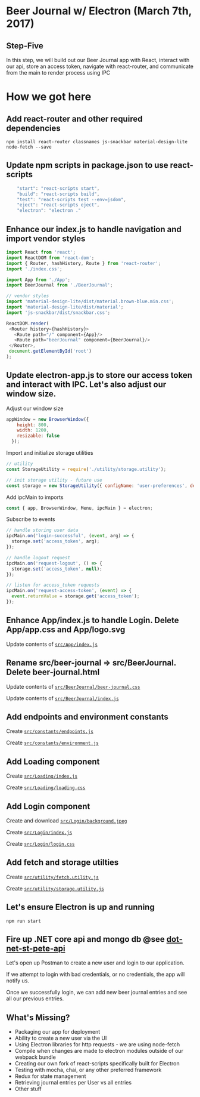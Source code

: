 # Beer Journal w/ Electron (March 7th, 2017)

## Step-Five

In this step, we will build out our Beer Journal app with React, interact with our api, store an access token, navigate with react-router, and communicate from the main to render process using IPC

# How we got here

## Add react-router and other required dependencies
```
npm install react-router classnames js-snackbar material-design-lite node-fetch --save
```

## Update npm scripts in package.json to use react-scripts
```javascript
    "start": "react-scripts start",
    "build": "react-scripts build",
    "test": "react-scripts test --env=jsdom",
    "eject": "react-scripts eject",
    "electron": "electron ."
```

## Enhance our index.js to handle navigation and import vendor styles
 ```javascript
import React from 'react';
import ReactDOM from 'react-dom';
import { Router, hashHistory, Route } from 'react-router';
import './index.css';

import App from './App';
import BeerJournal from './BeerJournal';

// vendor styles
import 'material-design-lite/dist/material.brown-blue.min.css';
import 'material-design-lite/dist/material';
import 'js-snackbar/dist/snackbar.css';

ReactDOM.render(
  <Router history={hashHistory}>
    <Route path="/" component={App}/>
    <Route path="beerJournal" component={BeerJournal}/>
  </Router>,
  document.getElementById('root')
);
 ```

## Update electron-app.js to store our access token and interact with IPC. Let's also adjust our window size.
Adjust our window size
```javascript
appWindow = new BrowserWindow({
    height: 800,
    width: 1200,
    resizable: false
  });
```

Import and initialize storage utilities
```javascript
// utility
const StorageUtility = require('./utility/storage.utility');

// init storage utility - future use
const storage = new StorageUtility({ configName: 'user-preferences', defaults: { access_token: null } });
```

Add ipcMain to imports
```javascript
const { app, BrowserWindow, Menu, ipcMain } = electron;
```

Subscribe to events 
```javascript
// handle storing user data
ipcMain.on('login-successful', (event, arg) => {
  storage.set('access_token', arg);
});

// handle logout request
ipcMain.on('request-logout', () => {
  storage.set('access_token', null);
});

// listen for access_token requests
ipcMain.on('request-access-token', (event) => {
  event.returnValue = storage.get('access_token');
});
```

## Enhance App/index.js to handle Login. Delete App/app.css and App/logo.svg
Update contents of [`src/App/index.js`](https://raw.githubusercontent.com/johnrhampton/dot-net-st-pete-ui/step-five/src/App/index.js?token=ADwMB1mVG4hXFREo8mcS6mk4S9UKMXM8ks5Yx2MuwA%3D%3D)

## Rename src/beer-journal => src/BeerJournal. Delete beer-journal.html
Update contents of [`src/BeerJournal/beer-journal.css`](https://raw.githubusercontent.com/johnrhampton/dot-net-st-pete-ui/step-five/src/BeerJournal/beer-journal.css?token=ADwMBzi7OYfWsCfdrQ5m7g67C5enrDBlks5Yx2OPwA%3D%3D)

Update contents of [`src/BeerJournal/index.js`](https://raw.githubusercontent.com/johnrhampton/dot-net-st-pete-ui/step-five/src/BeerJournal/index.js?token=ADwMB-YY0dtAxis7UUER3GkPqS5irPYgks5Yx2OvwA%3D%3D)

## Add endpoints and environment constants
Create [`src/constants/endpoints.js`](https://raw.githubusercontent.com/johnrhampton/dot-net-st-pete-ui/step-five/src/constants/endpoints.js?token=ADwMB14VVxP9_6v4RqF9s0L-pLIzDO2xks5Yx2P-wA%3D%3D)

Create [`src/constants/environment.js`](https://raw.githubusercontent.com/johnrhampton/dot-net-st-pete-ui/step-five/src/constants/environment.js?token=ADwMBzTyoBjt112xyT3ecNGtBRQATI6nks5Yx2QowA%3D%3D)

## Add Loading component
Create [`src/Loading/index.js`](https://raw.githubusercontent.com/johnrhampton/dot-net-st-pete-ui/step-five/src/Loading/index.js?token=ADwMB654EmcV8uKzxlX1YgLrbuQaSw6Aks5Yx2RlwA%3D%3D)

Create [`src/Loading/loading.css`](https://raw.githubusercontent.com/johnrhampton/dot-net-st-pete-ui/step-five/src/Loading/loading.css?token=ADwMB5GOslrWIrkEU9p699oNWeT4q_fCks5Yx2R7wA%3D%3D)

## Add Login component
Create and download [`src/Login/background.jpeg`](https://raw.githubusercontent.com/johnrhampton/dot-net-st-pete-ui/step-five/src/Login/background.jpeg?token=ADwMBzjx0_E-Ve5d1Wfqw0oEbpMFICHTks5Yx2TPwA%3D%3D)

Create [`src/Login/index.js`](https://raw.githubusercontent.com/johnrhampton/dot-net-st-pete-ui/step-five/src/Login/index.js?token=ADwMB7Hrl56X8jkLJdDefqtyFFdXafHLks5Yx2StwA%3D%3D)

Create [`src/Login/login.css`](https://raw.githubusercontent.com/johnrhampton/dot-net-st-pete-ui/step-five/src/Login/login.css?token=ADwMB6g2bYy-Ur_bTn-xWLwjnVaMDweJks5Yx2UDwA%3D%3D)

## Add fetch and storage utilties
Create [`src/utility/fetch.utility.js`](https://raw.githubusercontent.com/johnrhampton/dot-net-st-pete-ui/step-five/src/utility/fetch.utility.js?token=ADwMB95d2hU3NLUviNgXkeuFQsG2NUwsks5Yx2YKwA%3D%3D)

Create [`src/utility/storage.utility.js`](https://raw.githubusercontent.com/johnrhampton/dot-net-st-pete-ui/step-five/src/utility/storage.utility.js?token=ADwMB_Rl3u89qkCJCe4fvANs_pJ94Axjks5Yx2YkwA%3D%3D)

## Let's ensure Electron is up and running
`npm run start`

## Fire up .NET core api and mongo db @see [dot-net-st-pete-api](https://github.com/johnrhampton/dot-net-st-pete-api/blob/master/README.md)

Let's open up Postman to create a new user and login to our application.

If we attempt to login with bad credentials, or no credentials, the app will notify us.

Once we successfully login, we can add new beer journal entries and see all our previous entries.

## What's Missing?
* Packaging our app for deployment
* Ability to create a new user via the UI
* Using Electron libraries for http requests - we are using node-fetch
* Compile when changes are made to electron modules outside of our webpack bundle
* Creating our own fork of react-scripts specifically built for Electron
* Testing with mocha, chai, or any other preferred framework
* Redux for state management
* Retrieving journal entries per User vs all entries
* Other stuff
